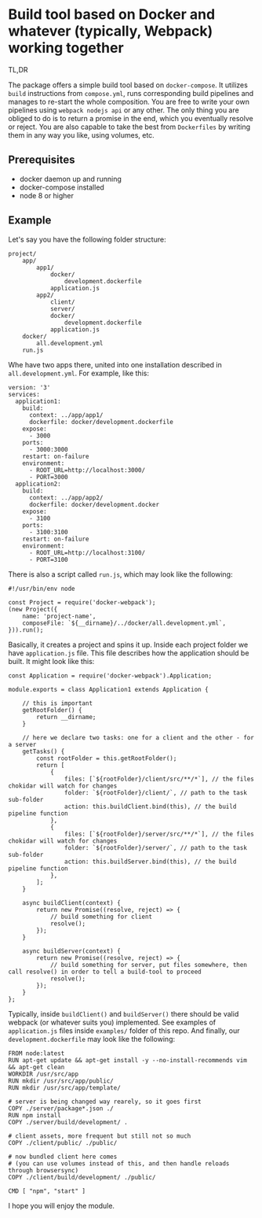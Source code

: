 # Build tool based on Docker and whatever (typically, Webpack) working together

TL,DR

The package offers a simple build tool based on `docker-compose`. It utilizes `build` instructions from `compose.yml`, runs corresponding build pipelines and manages to re-start the whole composition. You are free to write your own pipelines using `webpack nodejs api` or any other. The only thing you are obliged to do is to return a promise in the end, which you eventually resolve or reject. You are also capable to take the best from `Dockerfiles` by writing them in any way you like, using volumes, etc.

## Prerequisites

* docker daemon up and running
* docker-compose installed
* node 8 or higher

## Example

Let's say you have the following folder structure:

~~~~
project/
    app/
        app1/
            docker/
                development.dockerfile
            application.js
        app2/
            client/
            server/
            docker/
                development.dockerfile
            application.js
    docker/
        all.development.yml
    run.js  
~~~~

Whe have two apps there, united into one installation described in `all.development.yml`. For example, like this: 

~~~~
version: '3'
services:
  application1:
    build:
      context: ../app/app1/
      dockerfile: docker/development.dockerfile
    expose:
      - 3000
    ports:
      - 3000:3000
    restart: on-failure
    environment:
      - ROOT_URL=http://localhost:3000/
      - PORT=3000
  application2:
    build:
      context: ../app/app2/
      dockerfile: docker/development.docker
    expose:
      - 3100
    ports:
      - 3100:3100
    restart: on-failure
    environment:
      - ROOT_URL=http://localhost:3100/
      - PORT=3100
~~~~

There is also a script called `run.js`, which may look like the following:

~~~~
#!/usr/bin/env node

const Project = require('docker-webpack');
(new Project({
    name: 'project-name',
    composeFile: `${__dirname}/../docker/all.development.yml`,
})).run();
~~~~

Basically, it creates a project and spins it up.
Inside each project folder we have `application.js` file. This file describes how the application should be built. It might look like this:

~~~~
const Application = require('docker-webpack').Application;

module.exports = class Application1 extends Application {

    // this is important
    getRootFolder() {
        return __dirname;
    }

    // here we declare two tasks: one for a client and the other - for a server
    getTasks() {
        const rootFolder = this.getRootFolder();
        return [
            {
                files: [`${rootFolder}/client/src/**/*`], // the files chokidar will watch for changes
                folder: `${rootFolder}/client/`, // path to the task sub-folder
                action: this.buildClient.bind(this), // the build pipeline function
            },
            {
                files: [`${rootFolder}/server/src/**/*`], // the files chokidar will watch for changes
                folder: `${rootFolder}/server/`, // path to the task sub-folder
                action: this.buildServer.bind(this), // the build pipeline function
            },
        ];
    }

    async buildClient(context) {
        return new Promise((resolve, reject) => {
            // build something for client
            resolve();
        });
    }

    async buildServer(context) {
        return new Promise((resolve, reject) => {
            // build something for server, put files somewhere, then call resolve() in order to tell a build-tool to proceed
            resolve();
        });
    }
};
~~~~

Typically, inside `buildClient()` and `buildServer()` there should be valid webpack (or whatever suits you) implemented. See examples of `application.js` files inside `examples/` folder of this repo.
And finally, our `development.dockerfile` may look like the following:

~~~~
FROM node:latest
RUN apt-get update && apt-get install -y --no-install-recommends vim && apt-get clean
WORKDIR /usr/src/app
RUN mkdir /usr/src/app/public/
RUN mkdir /usr/src/app/template/

# server is being changed way rearely, so it goes first
COPY ./server/package*.json ./
RUN npm install
COPY ./server/build/development/ .

# client assets, more frequent but still not so much
COPY ./client/public/ ./public/

# now bundled client here comes
# (you can use volumes instead of this, and then handle reloads through browsersync)
COPY ./client/build/development/ ./public/

CMD [ "npm", "start" ]
~~~~

I hope you will enjoy the module.
